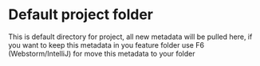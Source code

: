 # Default project folder
This is default directory for project, all new metadata will be pulled here, if you want to keep this metadata in you feature folder use F6 (Webstorm/IntelliJ) for move this metadata to your folder 